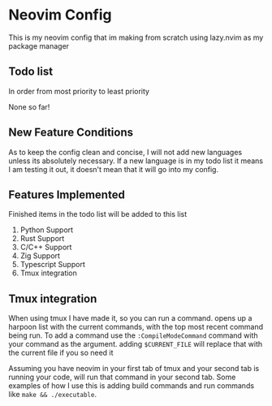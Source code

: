# Neovim Config

This is my neovim config that im making from scratch using lazy.nvim as my package manager

## Todo list
In order from most priority to least priority

None so far!

## New Feature Conditions
As to keep the config clean and concise, I will not add new languages unless its absolutely necessary.
If a new language is in my todo list it means I am testing it out, it doesn't mean that it will go into my config.

## Features Implemented
Finished items in the todo list will be added to this list

1. Python Support
2. Rust Support
3. C/C++ Support
4. Zig Support
5. Typescript Support
6. Tmux integration

## Tmux integration
When using tmux I have made it, so you can run a command. <M-c> opens up a harpoon list with the current commands, with the top most recent command being run.
To add a command use the `:CompileModeCommand` command with your command as the argument. adding `$CURRENT_FILE` will replace that with the current file if you so need it

Assuming you have neovim in your first tab of tmux and your second tab is running your code, <M-r> will run that command in your second tab.
Some examples of how I use this is adding build commands and run commands like `make && ./executable`.
